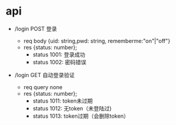 # api
* /login POST 登录
    * req body {uid: string,pwd: string, rememberme:"on"|"off"}
    * res {status: number}; 
        * status 1001: 登录成功
        * status 1002: 密码错误

* /login GET 自动登录验证
    * req query none
    * res {status: number}; 
        * status 1011: token未过期
        * status 1012: 无token（未登陆过)
        * status 1013: token过期（会删除token）
